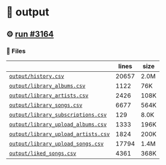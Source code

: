 # 📝  output 

## ⚙️ [run #3164](https://github.com/jwenerd/ytm-dl/actions/runs/12665421015)

### 📁 Files

|                                                                         |lines|size|
|-------------------------------------------------------------------------|-----|----|
|[`output/history.csv` ](output/history.csv)                              |20657|2.0M|
|[`output/library_albums.csv` ](output/library_albums.csv)                |1122 |76K |
|[`output/library_artists.csv` ](output/library_artists.csv)              |2426 |108K|
|[`output/library_songs.csv` ](output/library_songs.csv)                  |6677 |564K|
|[`output/library_subscriptions.csv` ](output/library_subscriptions.csv)  |129  |8.0K|
|[`output/library_upload_albums.csv` ](output/library_upload_albums.csv)  |1333 |196K|
|[`output/library_upload_artists.csv` ](output/library_upload_artists.csv)|1824 |200K|
|[`output/library_upload_songs.csv` ](output/library_upload_songs.csv)    |17794|1.4M|
|[`output/liked_songs.csv` ](output/liked_songs.csv)                      |4361 |368K|